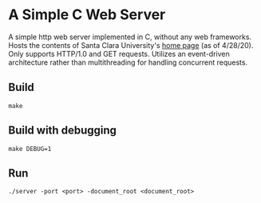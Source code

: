 # A Simple C Web Server

A simple http web server implemented in C, without any web frameworks. Hosts the contents of Santa Clara University's [home page](https://www.scu.edu) (as of 4/28/20). Only supports HTTP/1.0 and GET requests. Utilizes an event-driven architecture rather than multithreading for handling concurrent requests.

## Build
`make`

## Build with debugging
`make DEBUG=1`

## Run
`./server -port <port> -document_root <document_root>`